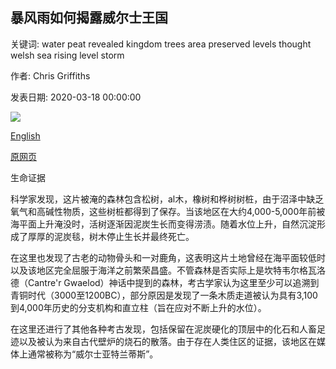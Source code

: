 ## 暴风雨如何揭露威尔士王国

关键词: water peat revealed kingdom trees area preserved levels thought welsh sea rising level storm

作者: Chris Griffiths

发表日期: 2020-03-18 00:00:00

![](https://ichef.bbci.co.uk/wwfeatures/live/624_351/images/live/p0/86/qh/p086qhjb.jpg)

[English](How%20a%20storm%20revealed%20a%20Welsh%20kingdom.md)

[原网页](https://www.bbc.com/travel/gallery/20200318-how-a-storm-revealed-a-welsh-kingdom)

生命证据

科学家发现，这片被淹的森林包含松树，al木，橡树和桦树树桩，由于沼泽中缺乏氧气和高碱性物质，这些树桩都得到了保存。当该地区在大约4,000-5,000年前被海平面上升淹没时，活树逐渐因泥炭生长而变得涝渍。随着水位上升，自然沉淀形成了厚厚的泥炭毯，树木停止生长并最终死亡。

在这里也发现了古老的动物骨头和一对鹿角，这表明这片土地曾经在海平面较低时以及该地区完全屈服于海洋之前繁荣昌盛。不管森林是否实际上是坎特韦尔格瓦洛德（Cantre'r Gwaelod）神话中提到的森林，考古学家认为这里至少可以追溯到青铜时代（3000至1200BC），部分原因是发现了一条木质走道被认为具有3,100到4,000年历史的分支机构和直立柱（旨在应对不断上升的水位）。

在这里还进行了其他各种考古发现，包括保留在泥炭硬化的顶层中的化石和人畜足迹以及被认为来自古代壁炉的烧石的散落。由于存在人类住区的证据，该地区在媒体上通常被称为“威尔士亚特兰蒂斯”。